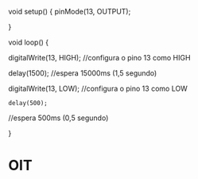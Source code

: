 void setup() 
{
  pinMode(13, OUTPUT);

}

void loop() {
  
  digitalWrite(13, HIGH);
  //configura o pino 13 como HIGH

  delay(1500);
  //espera 15000ms (1,5 segundo)

  digitalWrite(13, LOW);
//configura o pino 13 como LOW

    delay(500);

  //espera 500ms (0,5 segundo)


}
# OIT
